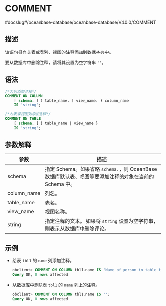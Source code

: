 COMMENT 
============================
#docslug#/oceanbase-database/oceanbase-database/V4.0.0/COMMENT


描述 
-----------------------

该语句将有关表或表列、视图的注释添加到数据字典中。

要从数据库中删除注释，请将其设置为空字符串 `''`。

语法 
-----------------------

```sql
/*为列添加注释*/
COMMENT ON COLUMN 
    [ schema. ] { table_name. | view_name. } column_name
    IS 'string';

/*为表或视图列添加注释*/
COMMENT ON TABLE 
    [ schema. ] { table_name | view_name }
    IS 'string';
```



参数解释 
-------------------------



|     参数      |                                  描述                                   |
|-------------|-----------------------------------------------------------------------|
| schema      | 指定 Schema。如果省略 `schema.`，则 OceanBase 数据库默认表、视图等要添加注释的对象在当前的 Schema 中。 |
| column_name | 列名。                                                                   |
| table_name  | 表名。                                                                   |
| view_name   | 视图名称。                                                                 |
| string      | 指定注释的文本。 如果将 `string` 设置为空字符串，则表示从数据库中删除评论。           |



示例 
-----------------------

* 给表 `tbl1` 的 `name` 列添加注释。

  ```sql
  obclient> COMMENT ON COLUMN tbl1.name IS 'Name of person in table tbl1';
  Query OK, 0 rows affected
  ```

  

* 从数据库中删除表 `tbl1` 的 `name` 列上的注释。

  ```sql
  obclient> COMMENT ON COLUMN tbl1.name IS '';
  Query OK, 0 rows affected
  ```

  



